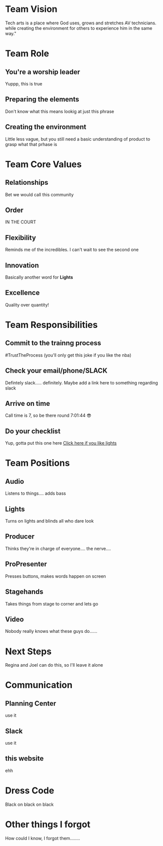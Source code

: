 <!-- TITLE: Tech Arts Dream Team Guide -->
<!-- SUBTITLE: You're in the right place if you're trying to find out who we are, why we do what we do, and if that aligns with you -->

# Team Vision
Tech arts is a place where God uses, grows and stretches AV technicians.  while creating the environment for others to experience him in the same way."
# Team Role
## You're a worship leader
Yuppp, this is true
## Preparing the elements
Don't know what this means lookig at just this phrase
## Creating the environment
Little less vague, but you still need a basic understanding of product to grasp what that prhase is
# Team Core Values
## Relationships
Bet we would call this community
## Order
IN THE COURT
## Flexibility
Reminds me of the incredibles. I can't wait to see the second one
## Innovation
Basically another word for **Lights**
## Excellence
Quality over quantity!
# Team Responsibilities
## Commit to the trainng process
#TrustTheProcess (you'll only get this joke if you like the nba)
## Check your email/phone/SLACK
Defintely slack..... definitely. Maybe add a link here to something regarding slack
## Arrive on time
Call time is 7, so be there round 7:01:44 :sunglasses:
## Do your checklist
Yup, gotta put this one here
[Click here if you like lights](http://165.227.82.70/checklist)
# Team Positions
## Audio
Listens to things.... adds bass
## Lights
Turns on lights and blinds all who dare look
## Producer
Thinks they're in charge of everyone.... the nerve....
## ProPresenter
Presses buttons, makes words happen on screen
## Stagehands
Takes things from stage to corner and lets go
## Video
Nobody really knows what these guys do......
# Next Steps
Regina and Joel can do this, so I'll leave it alone
# Communication
## Planning Center
use it
## Slack
use it
## this website
ehh
# Dress Code
Black on black on black
# Other things I forgot
How could I know, I forgot them........